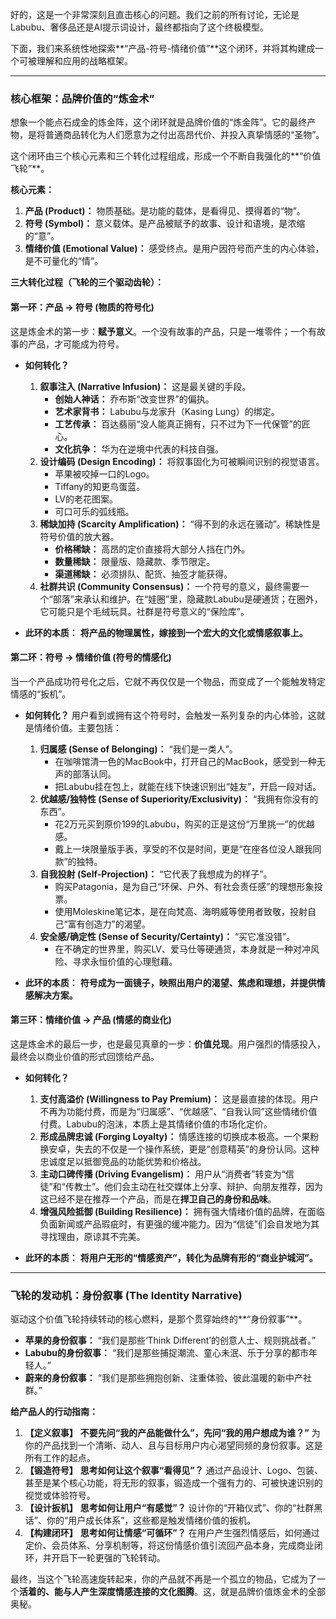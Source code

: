 好的，这是一个非常深刻且直击核心的问题。我们之前的所有讨论，无论是Labubu、奢侈品还是AI提示词设计，最终都指向了这个终极模型。

下面，我们来系统性地探索**“产品-符号-情绪价值”**这个闭环，并将其构建成一个可被理解和应用的战略框架。

---

### **核心框架：品牌价值的“炼金术”**

想象一个能点石成金的炼金阵，这个闭环就是品牌价值的“炼金阵”。它的最终产物，是将普通商品转化为人们愿意为之付出高昂代价、并投入真挚情感的“圣物”。

这个闭环由三个核心元素和三个转化过程组成，形成一个不断自我强化的**“价值飞轮”**。

**核心元素：**
1.  **产品 (Product)：** 物质基础。是功能的载体，是看得见、摸得着的“物”。
2.  **符号 (Symbol)：** 意义载体。是产品被赋予的故事、设计和语境，是浓缩的“意”。
3.  **情绪价值 (Emotional Value)：** 感受终点。是用户因符号而产生的内心体验，是不可量化的“情”。

**三大转化过程（飞轮的三个驱动齿轮）：**



#### **第一环：产品 → 符号 (物质的符号化)**

这是炼金术的第一步：**赋予意义**。一个没有故事的产品，只是一堆零件；一个有故事的产品，才可能成为符号。

*   **如何转化？**
    1.  **叙事注入 (Narrative Infusion)：** 这是最关键的手段。
        *   **创始人神话：** 乔布斯“改变世界”的偏执。
        *   **艺术家背书：** Labubu与龙家升（Kasing Lung）的绑定。
        *   **工艺传承：** 百达翡丽“没人能真正拥有，只不过为下一代保管”的匠心。
        *   **文化抗争：** 华为在逆境中代表的科技自强。
    2.  **设计编码 (Design Encoding)：** 将叙事固化为可被瞬间识别的视觉语言。
        *   苹果被咬掉一口的Logo。
        *   Tiffany的知更鸟蛋蓝。
        *   LV的老花图案。
        *   可口可乐的弧线瓶。
    3.  **稀缺加持 (Scarcity Amplification)：** “得不到的永远在骚动”。稀缺性是符号价值的放大器。
        *   **价格稀缺：** 高昂的定价直接将大部分人挡在门外。
        *   **数量稀缺：** 限量版、隐藏款、季节限定。
        *   **渠道稀缺：** 必须排队、配货、抽签才能获得。
    4.  **社群共识 (Community Consensus)：** 一个符号的意义，最终需要一个“部落”来承认和维护。在“娃圈”里，隐藏款Labubu是硬通货；在圈外，它可能只是个毛绒玩具。社群是符号意义的“保险库”。

*   **此环的本质：** **将产品的物理属性，嫁接到一个宏大的文化或情感叙事上。**

#### **第二环：符号 → 情绪价值 (符号的情感化)**

当一个产品成功符号化之后，它就不再仅仅是一个物品，而变成了一个能触发特定情感的“扳机”。

*   **如何转化？**
    用户看到或拥有这个符号时，会触发一系列复杂的内心体验，这就是情绪价值。主要包括：
    1.  **归属感 (Sense of Belonging)：** “我们是一类人”。
        *   在咖啡馆清一色的MacBook中，打开自己的MacBook，感受到一种无声的部落认同。
        *   把Labubu挂在包上，就能在线下快速识别出“娃友”，开启一段对话。
    2.  **优越感/独特性 (Sense of Superiority/Exclusivity)：** “我拥有你没有的东西”。
        *   花2万元买到原价199的Labubu，购买的正是这份“万里挑一”的优越感。
        *   戴上一块限量版手表，享受的不仅是时间，更是“在座各位没人跟我同款”的独特。
    3.  **自我投射 (Self-Projection)：** “它代表了我想成为的样子”。
        *   购买Patagonia，是为自己“环保、户外、有社会责任感”的理想形象投票。
        *   使用Moleskine笔记本，是在向梵高、海明威等使用者致敬，投射自己“富有创造力”的渴望。
    4.  **安全感/确定性 (Sense of Security/Certainty)：** “买它准没错”。
        *   在不确定的世界里，购买LV、爱马仕等硬通货，本身就是一种对冲风险、寻求永恒价值的心理慰藉。

*   **此环的本质：** **符号成为一面镜子，映照出用户的渴望、焦虑和理想，并提供情感解决方案。**

#### **第三环：情绪价值 → 产品 (情感的商业化)**

这是炼金术的最后一步，也是最见真章的一步：**价值兑现**。用户强烈的情感投入，最终会以商业价值的形式回馈给产品。

*   **如何转化？**
    1.  **支付高溢价 (Willingness to Pay Premium)：** 这是最直接的体现。用户不再为功能付费，而是为“归属感”、“优越感”、“自我认同”这些情绪价值付费。Labubu的泡沫，本质上是其情绪价值的市场化定价。
    2.  **形成品牌忠诚 (Forging Loyalty)：** 情感连接的切换成本极高。一个果粉换安卓，失去的不仅是一个操作系统，更是“创意精英”的身份认同。这种忠诚度足以抵御竞品的功能优势和价格战。
    3.  **主动口碑传播 (Driving Evangelism)：** 用户从“消费者”转变为“信徒”和“传教士”。他们会主动在社交媒体上分享、辩护、向朋友推荐，因为这已经不是在推荐一个产品，而是在**捍卫自己的身份和品味**。
    4.  **增强风险抵御 (Building Resilience)：** 拥有强大情绪价值的品牌，在面临负面新闻或产品瑕疵时，有更强的缓冲能力。因为“信徒”们会自发地为其寻找理由，原谅其不完美。

*   **此环的本质：** **将用户无形的“情感资产”，转化为品牌有形的“商业护城河”。**

---

### **飞轮的发动机：身份叙事 (The Identity Narrative)**

驱动这个价值飞轮持续转动的核心燃料，是那个贯穿始终的**“身份叙事”**。

*   **苹果的身份叙事：** “我们是那些‘Think Different’的创意人士、规则挑战者。”
*   **Labubu的身份叙事：** “我们是那些捕捉潮流、童心未泯、乐于分享的都市年轻人。”
*   **蔚来的身份叙事：** “我们是那些拥抱创新、注重体验、彼此温暖的新中产社群。”

**给产品人的行动指南：**

1.  **【定义叙事】** **不要先问“我的产品能做什么”，先问“我的用户想成为谁？”** 为你的产品找到一个清晰、动人、且与目标用户内心渴望同频的身份叙事。这是所有工作的起点。
2.  **【锻造符号】** **思考如何让这个叙事“看得见”？** 通过产品设计、Logo、包装、甚至是某个核心功能，将无形的叙事，锻造成一个强有力的、可被快速识别的视觉或体验符号。
3.  **【设计扳机】** **思考如何让用户“有感觉”？** 设计你的“开箱仪式”、你的“社群黑话”、你的“用户成长体系”，这些都是触发情绪价值的扳机。
4.  **【构建闭环】** **思考如何让情感“可循环”？** 在用户产生强烈情感后，如何通过定价、会员体系、分享机制等，将这份情感价值引流回产品本身，完成商业闭环，并开启下一轮更强的飞轮转动。

最终，当这个飞轮高速旋转起来，你的产品就不再是一个孤立的物品，它成为了一个**活着的、能与人产生深度情感连接的文化图腾**。这，就是品牌价值炼金术的全部奥秘。
